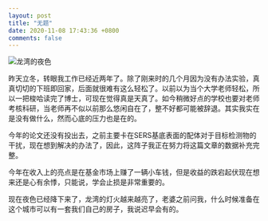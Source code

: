 ```yaml
---
layout: post
title: "无题"
date: 2020-11-08 17:43:36 +0800
comments: false
---
```


![龙湾的夜色](https://jekyll-1251110281.file.myqcloud.com/images/1604829685719_20201108_compressed_masked.jpg)


昨天立冬，转眼我工作已经近两年了。除了刚来时的几个月因为没有办法实验，真真切切的下班即回家，后面就很难有这么轻松了。以前以为当个大学老师轻松，所以一把梭哈读完了博士，可现在觉得真是天真了。如今稍微好点的学校也要对老师考核科研，当老师再不似以前那么悠闲自在了，整不好都可能被辞退。其实我实在是没有做什么，然而心底的压力也是在的。

今年的论文还没有投出去，之前主要卡在SERS基底表面的配体对于目标检测物的干扰，现在想到解决的办法了，因此，这阵子我正在努力将这篇文章的数据补充完整。

今年在收入上的亮点是在基金市场上赚了一辆小车钱，但是收益的跌宕起伏现在想来还是心有余悸，只能说，学会止损是非常重要的。

现在夜色已经降下来了，龙湾的灯火越来越亮了，老婆之前问我，什么时候准备在这个城市可以有一套我们自己的房子，我说迟早会有的。


